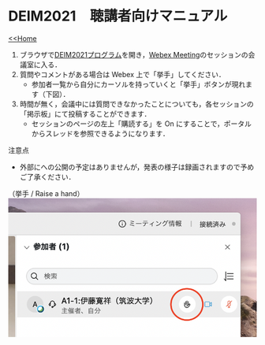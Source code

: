 # DEIM2021　聴講者向けマニュアル

[<<Home](README.md)

1. ブラウザで[DEIM2021プログラム](https://cms.deim-forum.org/deim2021/program/)を開き，[Webex Meeting](https://mediafiles.webex.com/ja/downloads.html)のセッションの会議室に入る．
1. 質問やコメントがある場合は Webex 上で「挙手」してください．
    * 参加者一覧から自分にカーソルを持っていくと「挙手」ボタンが現れます（下図）．
1. 時間が無く，会議中には質問できなかったことについても，各セッションの「掲示板」にて投稿することができます．
    * セッションのページの左上「購読する」を On にすることで，ポータルからスレッドを参照できるようになります．

注意点
- 外部にへの公開の予定はありませんが，発表の様子は録画されますので予めご了承ください．

（挙手 / Raise a hand）
![挙手](img/raisehand.png)
